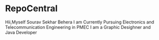 # RepoCentral
Hii,Myself Sourav Sekhar Behera 
I am Currently Pursuing Electronics and Telecommunication Engineering in PMEC
I am a Graphic Desighner and Java Developer
